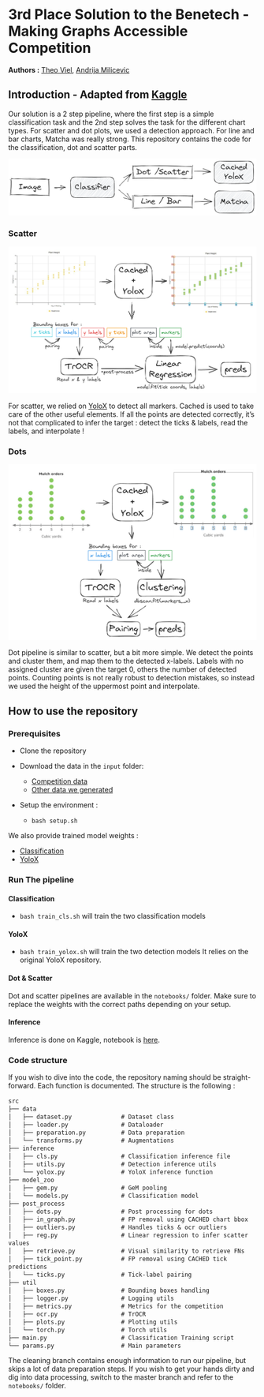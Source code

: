 # 3rd Place Solution to the Benetech - Making Graphs Accessible Competition

**Authors :** [Theo Viel](https://github.com/TheoViel), [Andrija Milicevic](https://github.com/CroDoc)

## Introduction - Adapted from [Kaggle](https://www.kaggle.com/competitions/benetech-making-graphs-accessible/discussion/418420)

Our solution is a 2 step pipeline, where the first step is a simple classification task and the 2nd step solves the task for the different chart types. For scatter and dot plots, we used a detection approach. For line and bar charts, Matcha was really strong. This repository contains the code for the classification, dot and scatter parts.

![](cls.png)

### Scatter

![](scatter_pipe.png)

For scatter, we relied on [YoloX](https://github.com/Megvii-BaseDetection/YOLOX) to detect all markers. Cached is used to take care of the other useful elements. If all the points are detected correctly, it’s not that complicated to infer the target : detect the ticks & labels, read the labels, and interpolate !


### Dots

![](dot_pipe.png)

Dot pipeline is similar to scatter, but a bit more simple. We detect the points and cluster them, and map them to the detected x-labels. Labels with no assigned cluster are given the target 0, others the number of detected points. Counting points is not really robust to detection mistakes, so instead we used the height of the uppermost point and interpolate.

## How to use the repository

### Prerequisites

- Clone the repository

- Download the data in the `input` folder:
  - [Competition data](https://www.kaggle.com/competitions/benetech-making-graphs-accessible/data)
  - [Other data we generated](https://www.kaggle.com/datasets/theoviel/benetech-input-data)

- Setup the environment :
  - `bash setup.sh`

We also provide trained model weights :
  - [Classification](https://www.kaggle.com/datasets/theoviel/benetech-weights)
  - [YoloX](https://www.kaggle.com/datasets/theoviel/benetech-yolox-weights)


### Run The pipeline

#### Classification

- `bash train_cls.sh` will train the two classification models

#### YoloX

- `bash train_yolox.sh` will train the two detection models
It relies on the original YoloX repository.


#### Dot & Scatter

Dot and scatter pipelines are available in the `notebooks/` folder. Make sure to replace the weights with the correct paths depending on your setup.

#### Inference

Inference is done on Kaggle, notebook is [here](https://www.kaggle.com/code/crodoc/benetech-mit-ensemble?scriptVersionId=134055662).


### Code structure

If you wish to dive into the code, the repository naming should be straight-forward. Each function is documented.
The structure is the following :

```
src
├── data
│   ├── dataset.py              # Dataset class
│   ├── loader.py               # Dataloader
│   ├── preparation.py          # Data preparation
│   └── transforms.py           # Augmentations
├── inference           
│   ├── cls.py                  # Classification inference file
│   ├── utils.py                # Detection inference utils
│   └── yolox.py                # YoloX inference function
├── model_zoo 
│   ├── gem.py                  # GeM pooling
│   └── models.py               # Classification model
├── post_process                        
│   ├── dots.py                 # Post processing for dots
│   ├── in_graph.py             # FP removal using CACHED chart bbox
│   ├── outliers.py             # Handles ticks & ocr outliers
│   ├── reg.py                  # Linear regression to infer scatter values
│   ├── retrieve.py             # Visual similarity to retrieve FNs
│   ├── tick_point.py           # FP removal using CACHED tick predictions
│   └── ticks.py                # Tick-label pairing
├── util
│   ├── boxes.py                # Bounding boxes handling
│   ├── logger.py               # Logging utils
│   ├── metrics.py              # Metrics for the competition
│   ├── ocr.py                  # TrOCR
│   ├── plots.py                # Plotting utils
│   └── torch.py                # Torch utils
├── main.py                     # Classification Training script
└── params.py                   # Main parameters
``` 

The cleaning branch contains enough information to run our pipeline, but skips a lot of data preparation steps. If you wish to get your hands dirty and dig into data processing, switch to the master branch and refer to the `notebooks/` folder.